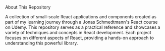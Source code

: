  About This Repository
 
 A collection of small-scale React applications and components created as part of my learning journey through a Jonas Schmedtmann's React course on Udemy. This repository serves as a practical reference and showcases a variety of techniques and concepts in React development. Each project focuses on different aspects of React, providing a hands-on approach to understanding this powerful library.